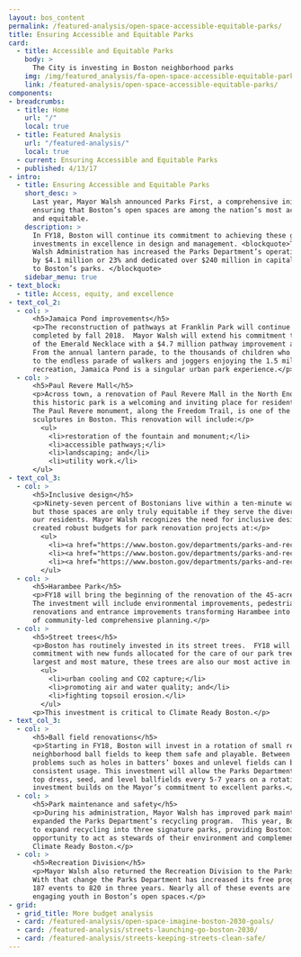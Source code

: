 ```yaml
---
layout: bos_content
permalink: /featured-analysis/open-space-accessible-equitable-parks/
title: Ensuring Accessible and Equitable Parks
card:
  - title: Accessible and Equitable Parks
    body: >
      The City is investing in Boston neighborhood parks
    img: /img/featured_analysis/fa-open-space-accessible-equitable-parks.jpg
    link: /featured-analysis/open-space-accessible-equitable-parks/
components:
- breadcrumbs:
  - title: Home
    url: "/"
    local: true
  - title: Featured Analysis
    url: "/featured-analysis/"
    local: true
  - current: Ensuring Accessible and Equitable Parks
  - published: 4/13/17
- intro:
  - title: Ensuring Accessible and Equitable Parks
    short_desc: >
      Last year, Mayor Walsh announced Parks First, a comprehensive initiative 
      ensuring that Boston’s open spaces are among the nation’s most accessible 
      and equitable. 
    description: >
      In FY18, Boston will continue its commitment to achieving these goals through 
      investments in excellence in design and management. <blockquote>To date, the 
      Walsh Administration has increased the Parks Department’s operating funding 
      by $4.1 million or 23% and dedicated over $240 million in capital funds 
      to Boston’s parks. </blockquote>
    sidebar_menu: true
- text_block:
  - title: Access, equity, and excellence
- text_col_2:
  - col: >
      <h5>Jamaica Pond improvements</h5>
      <p>The reconstruction of pathways at Franklin Park will continue this year and be 
      completed by fall 2018.  Mayor Walsh will extend his commitment to usage and safety 
      of the Emerald Necklace with a $4.7 million pathway improvement around Jamaica Pond. 
      From the annual lantern parade, to the thousands of children who learn boating, 
      to the endless parade of walkers and joggers enjoying the 1.5 mile loop for 
      recreation, Jamaica Pond is a singular urban park experience.</p>
  - col: >
      <h5>Paul Revere Mall</h5>
      <p>Across town, a renovation of Paul Revere Mall in the North End will ensure that 
      this historic park is a welcoming and inviting place for residents and visitors. 
      The Paul Revere monument, along the Freedom Trail, is one of the most photographed 
      sculptures in Boston. This renovation will include:</p>
        <ul>
          <li>restoration of the fountain and monument;</li>
          <li>accessible pathways;</li>
          <li>landscaping; and</li>
          <li>utility work.</li>
      </ul>
- text_col_3:
  - col: >
      <h5>Inclusive design</h5>
      <p>Ninety-seven percent of Bostonians live within a ten-minute walk of a park, 
      but those spaces are only truly equitable if they serve the diverse needs of all 
      our residents. Mayor Walsh recognizes the need for inclusive design and has 
      created robust budgets for park renovation projects at:</p>
        <ul>
          <li><a href="https://www.boston.gov/departments/parks-and-recreation/martins-park">Martin’s Park</a> in the Seaport;</li>
          <li><a href="https://www.boston.gov/departments/parks-and-recreation/improvements-smith-playground">Smith Playground</a> in Allston; and</li>
          <li><a href="https://www.boston.gov/departments/parks-and-recreation/improvements-mcconnell-playground">McConnell</a> and <a href="https://www.boston.gov/departments/parks-and-recreation/improvements-garvey-playground">Garvey</a> Parks in Dorchester</li>
        </ul>
  - col: >
      <h5>Harambee Park</h5>
      <p>FY18 will bring the beginning of the renovation of the 45-acre Harambee Park. 
      The investment will include environmental improvements, pedestrian pathways, field 
      renovations and entrance improvements transforming Harambee into a premier example 
      of community-led comprehensive planning.</p>
  - col: >
      <h5>Street trees</h5>
      <p>Boston has routinely invested in its street trees.  FY18 will see a renewed 
      commitment with new funds allocated for the care of our park trees. Often Boston’s 
      largest and most mature, these trees are also our most active in:</p>
        <ul>
          <li>urban cooling and CO2 capture;</li>
          <li>promoting air and water quality; and</li>
          <li>fighting topsoil erosion.</li>
        </ul>
      <p>This investment is critical to Climate Ready Boston.</p>
- text_col_3:
  - col: >
      <h5>Ball field renovations</h5>
      <p>Starting in FY18, Boston will invest in a rotation of small renovations to 
      neighborhood ball fields to keep them safe and playable. Between major renovations, 
      problems such as holes in batters’ boxes and unlevel fields can build up due to 
      consistent usage. This investment will allow the Parks Department to aerate, edge, 
      top dress, seed, and level ballfields every 5-7 years on a rotating basis. This new 
      investment builds on the Mayor’s commitment to excellent parks.</p>
  - col: >
      <h5>Park maintenance and safety</h5>
      <p>During his administration, Mayor Walsh has improved park maintenance and safety and 
      expanded the Parks Department’s recycling program.  This year, Boston will continue 
      to expand recycling into three signature parks, providing Bostonians with an 
      opportunity to act as stewards of their environment and complement the city’s 
      Climate Ready Boston.</p>      
  - col: >
      <h5>Recreation Division</h5>
      <p>Mayor Walsh also returned the Recreation Division to the Parks Department. 
      With that change the Parks Department has increased its free programming from 
      187 events to 820 in three years. Nearly all of these events are focused on 
      engaging youth in Boston’s open spaces.</p>
- grid: 
  - grid_title: More budget analysis
  - card: /featured-analysis/open-space-imagine-boston-2030-goals/
  - card: /featured-analysis/streets-launching-go-boston-2030/
  - card: /featured-analysis/streets-keeping-streets-clean-safe/
---
```

